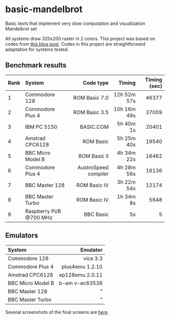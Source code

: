 # basic-mandelbrot
Basic texts that implement very slow computation and visualization Mandelbrot set

All systems draw 320x200 raster in 2 colors.  This project was based on codes from [this blog post](http://cbmandelbrot.blogspot.com/).  Codes in this project are straightforward adaptation for systems tested.

## Benchmark results

Rank|System                 |Code type           |Timing     |Timing (sec)
:---|:----------------------|-------------------:|----------:|-----------:
 1  |Commodore 128          |ROM Basic 7.0       |12h 52m 57s|       46377
 2  |Commodore Plus 4       |ROM Basic 3.5       |10h 16m 49s|       37009
 3  |IBM PC 5150            |BASIC.COM           | 5h 40m  1s|       20401
 4  |Amstrad CPC6128        |ROM Basic           | 5h 25m 40s|       19540
 5  |BBC Micro Model B      |ROM Basic II        | 4h 34m 22s|       16462
 6  |Commodore Plus 4       |AustroSpeed compiler| 4h 28m 56s|       16136
 7  |BBC Master 128         |ROM Basic IV        | 3h 22m 54s|       12174
 8  |BBC Master Turbo       |ROM Basic IV        | 1h 34m  8s|        5648
 9  |Raspberry Pi/B @700 MHz|BBC Basic           |         5s|           5


## Emulators

System                |Emulator
:---------------------|--------------:
Commodore 128         |vice 3.3
Commodore Plus 4      |plus4emu 1.2.10
Amstrad CPC6128       |ep128emu 2.0.11
BBC Micro Model B     |b-em v-ec63538
BBC Master 128        |"
BBC Master Turbo      |"

Several screenshots of the final screens are [here](https://litwr2.github.io/basic-mandelbrot/screenshots.html).

